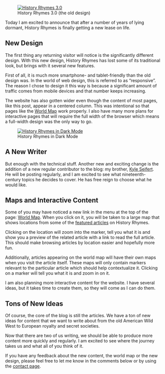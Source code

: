 <figure><a href="https://i0.wp.com/www.historyrhymes.info/wp-content/uploads/2023/11/Screenshot-2023-11-23-at-07-50-00-History-Rhymes-Nineteenth-century-History.png?ssl=1"><img loading="lazy" decoding="async" src="Screenshot-2023-11-23-at-07-50-00-History-Rhymes-Nineteenth-century-History.png" alt="History Rhymes 3.0"></a><figcaption>History Rhymes 3.0 (the old design)</figcaption></figure>

Today I am excited to announce that after a number of years of lying dormant, History Rhymes is finally getting a new lease on life. 

New Design
----------

The first thing any returning visitor will notice is the significantly different design. With this new design, History Rhymes has lost some of its traditional look, but brings with it several new features.

First of all, it is much more smartphone- and tablet-friendly than the old design was. In the world of web design, this is referred to as “responsive”. The reason I chose to design it this way is because a significant amount of traffic comes from mobile devices and that number keeps increasing.

The website has also gotten wider even though the content of most pages, like this post, appear in a centered column. This was intentional so that pages like the [World Map](https://www.historyrhymes.info/map) work properly. I also have many more plans for interactive pages that will require the full width of the browser which means a full-width design was the only way to go.

<figure><a href="https://i0.wp.com/www.historyrhymes.info/wp-content/uploads/2024/01/www.historyrhymes.info_-1-scaled.webp?ssl=1"><img loading="lazy" decoding="async" src="www.historyrhymes.info_-1.webp" alt="History Rhymes in Dark Mode"></a><figcaption>History Rhymes in Dark Mode</figcaption></figure>

A New Writer
------------

But enough with the technical stuff. Another new and exciting change is the addition of a new regular contributor to the blog: my brother, [Kyle Seifert](https://www.kyle-seifert.com/). He will be posting regularly, and I am excited to see what nineteenth-century topics he decides to cover. He has free reign to choose what he would like.

Maps and Interactive Content
----------------------------

Some of you may have noticed a new link in the menu at the top of the page: [World Map](https://www.historyrhymes.info/map). When you click on it, you will be taken to a large map that shows locations from some of the [featured articles](https://www.historyrhymes.info/featured/) on History Rhymes.

Clicking on the location will zoom into the marker, tell you what it is and show you a preview of the related article with a link to read the full article. This should make browsing articles by location easier and hopefully more fun.

Additionally, articles appearing on the world map will have their own maps when you visit the article itself. These maps will only contain markers relevant to the particular article which should help contextualize it. Clicking on a marker will tell you what it is and zoom in on it.

I am also planning more interactive content for the website. I have several ideas, but it takes time to create them, so they will come as I can do them.

Tons of New Ideas
-----------------

Of course, the core of the blog is still the articles. We have a ton of new ideas for content that we want to write about from the old American Wild West to European royalty and secret societies.

Now that there are two of us writing, we should be able to produce more content more quickly and regularly. I am excited to see where the journey takes us and what all of you think of it.

If you have any feedback about the new content, the world map or the new design, please feel free to let me know in the comments below or by using the [contact page](https://www.historyrhymes.info/about/contact/).